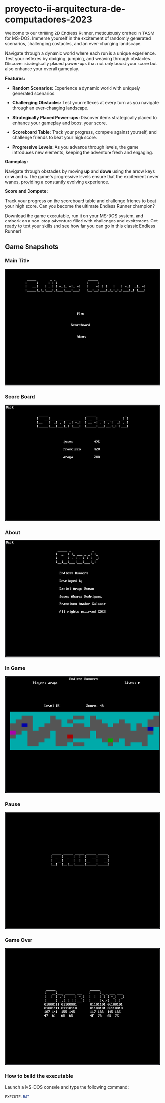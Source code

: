 # proyecto-ii-arquitectura-de-computadores-2023

Welcome to our thrilling 2D Endless Runner, meticulously crafted in TASM for MS-DOS. Immerse yourself in the excitement of randomly generated scenarios, challenging obstacles, and an ever-changing landscape.

Navigate through a dynamic world where each run is a unique experience. Test your reflexes by dodging, jumping, and weaving through obstacles. Discover strategically placed power-ups that not only boost your score but also enhance your overall gameplay.

**Features:**

- **Random Scenarios:** Experience a dynamic world with uniquely generated scenarios.
  
- **Challenging Obstacles:** Test your reflexes at every turn as you navigate through an ever-changing landscape.

- **Strategically Placed Power-ups:** Discover items strategically placed to enhance your gameplay and boost your score.

- **Scoreboard Table:** Track your progress, compete against yourself, and challenge friends to beat your high score.

- **Progressive Levels:** As you advance through levels, the game introduces new elements, keeping the adventure fresh and engaging.

**Gameplay:**

Navigate through obstacles by moving **up** and **down** using the arrow keys or **w** and **s**. The game's progressive levels ensure that the excitement never wanes, providing a constantly evolving experience.

**Score and Compete:**

Track your progress on the scoreboard table and challenge friends to beat your high score. Can you become the ultimate Endless Runner champion?

Download the game executable, run it on your MS-DOS system, and embark on a non-stop adventure filled with challenges and excitement. Get ready to test your skills and see how far you can go in this classic Endless Runner!

## Game Snapshots

### Main Title
![Main Title](snapshots/main_title.png)

### Score Board
![Score Board](snapshots/score_board.png)

### About
![About](snapshots/about.png)

### In Game
![In Game](snapshots/board.png)

### Pause
![Pause](snapshots/pause.png)

### Game Over
![Game Over](snapshots/game_over.png)

### How to build the executable
Launch a MS-DOS console and type the following command:
```powershell
EXECUTE.BAT
```
